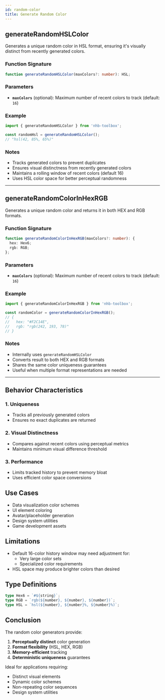 ```yaml
---
id: random-color  
title: Generate Random Color  
---
```


<!-- markdownlint-disable-file MD024 -->
## generateRandomHSLColor

Generates a unique random color in HSL format, ensuring it's visually distinct from recently generated colors.

### Function Signature

```typescript
function generateRandomHSLColor(maxColors?: number): HSL;
```

### Parameters

- **`maxColors`** (optional): Maximum number of recent colors to track (default: `16`)

### Example

```typescript
import { generateRandomHSLColor } from 'nhb-toolbox';

const randomHsl = generateRandomHSLColor();
// "hsl(42, 85%, 65%)"
```

### Notes

- Tracks generated colors to prevent duplicates
- Ensures visual distinctness from recently generated colors
- Maintains a rolling window of recent colors (default 16)
- Uses HSL color space for better perceptual randomness

---

## generateRandomColorInHexRGB

Generates a unique random color and returns it in both HEX and RGB formats.

### Function Signature

```typescript
function generateRandomColorInHexRGB(maxColors?: number): {
  hex: Hex6;
  rgb: RGB;
};
```

### Parameters

- **`maxColors`** (optional): Maximum number of recent colors to track (default: `16`)

### Example

```typescript
import { generateRandomColorInHexRGB } from 'nhb-toolbox';

const randomColor = generateRandomColorInHexRGB();
// {
//   hex: "#F2C14E",
//   rgb: "rgb(242, 193, 78)"
// }
```

### Notes

- Internally uses `generateRandomHSLColor`
- Converts result to both HEX and RGB formats
- Shares the same color uniqueness guarantees
- Useful when multiple format representations are needed

---

## Behavior Characteristics

### 1. **Uniqueness**

- Tracks all previously generated colors
- Ensures no exact duplicates are returned

### 2. **Visual Distinctness**

- Compares against recent colors using perceptual metrics
- Maintains minimum visual difference threshold

### 3. **Performance**

- Limits tracked history to prevent memory bloat
- Uses efficient color space conversions

## Use Cases

- Data visualization color schemes
- UI element coloring
- Avatar/placeholder generation
- Design system utilities
- Game development assets

## Limitations

- Default 16-color history window may need adjustment for:
  - Very large color sets
  - Specialized color requirements
- HSL space may produce brighter colors than desired

## Type Definitions

```typescript
type Hex6 = `#${string}`;
type RGB = `rgb(${number}, ${number}, ${number})`;
type HSL = `hsl(${number}, ${number}%, ${number}%)`;
```

## Conclusion

The random color generators provide:

1. **Perceptually distinct** color generation
2. **Format flexibility** (HSL, HEX, RGB)
3. **Memory-efficient** tracking
4. **Deterministic uniqueness** guarantees

Ideal for applications requiring:

- Distinct visual elements
- Dynamic color schemes
- Non-repeating color sequences
- Design system utilities
